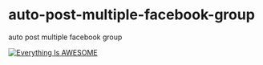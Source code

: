 # auto-post-multiple-facebook-group
auto post multiple facebook group

[![Everything Is AWESOME](https://img.youtube.com/vi/Ronb1gXeaFQ/0.jpg)](https://www.youtube.com/watch?v=Ronb1gXeaFQ "Everything Is AWESOME")
